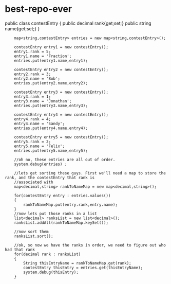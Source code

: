 # best-repo-ever
public class contestEntry
        {
            public decimal rank{get;set;}
            public string name{get;set;}
        }
        
        map<string,contestEntry> entries = new map<string,contestEntry>();
        
        contestEntry entry1 = new contestEntry();
        entry1.rank = 5;
        entry1.name = 'Fraction';
        entries.put(entry1.name,entry1);
        
        contestEntry entry2 = new contestEntry();
        entry2.rank = 3;
        entry2.name = 'Bob';
        entries.put(entry2.name,entry2);
        
        contestEntry entry3 = new contestEntry();
        entry3.rank = 1;
        entry3.name = 'Jonathan';
        entries.put(entry3.name,entry3);
        
        contestEntry entry4 = new contestEntry();
        entry4.rank = 4;
        entry4.name = 'Sandy';
        entries.put(entry4.name,entry4);
        
        contestEntry entry5 = new contestEntry();
        entry5.rank = 2;
        entry5.name = 'Felix';
        entries.put(entry5.name,entry5);
        
        //oh no, these entries are all out of order. 
        system.debug(entries) ;
        
        //lets get sorting these guys. First we'll need a map to store the rank, and the contestEntry that rank is 
        //associated with
        map<decimal,string> rankToNameMap = new map<decimal,string>();
        
        for(contestEntry entry : entries.values())
        {
            rankToNameMap.put(entry.rank,entry.name);
        }
        //now lets put those ranks in a list
        list<decimal> ranksList = new list<decimal>();
        ranksList.addAll(rankToNameMap.keySet());
    
        //now sort them
        ranksList.sort();
        
        //ok, so now we have the ranks in order, we need to figure out who had that rank
        for(decimal rank : ranksList)
        {
            String thisEntryName = rankToNameMap.get(rank);    
            contestEntry thisEntry = entries.get(thisEntryName);
            system.debug(thisEntry);
        }